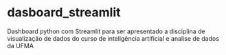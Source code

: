 # dasboard_streamlit
Dashboard python com Streamlit para ser apresentado a disciplina de visualização de dados do curso de inteligência artificial e analise de dados da UFMA

